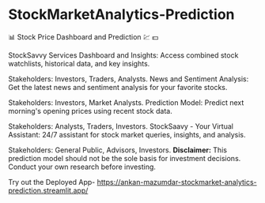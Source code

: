 # StockMarketAnalytics-Prediction
📊 Stock Price Dashboard and Prediction 💹 💵

StockSavvy Services
Dashboard and Insights: Access combined stock watchlists, historical data, and key insights.

Stakeholders: Investors, Traders, Analysts.
News and Sentiment Analysis: Get the latest news and sentiment analysis for your favorite stocks.

Stakeholders: Investors, Market Analysts.
Prediction Model: Predict next morning's opening prices using recent stock data.

Stakeholders: Analysts, Traders, Investors.
StockSaavy - Your Virtual Assistant: 24/7 assistant for stock market queries, insights, and analysis.

Stakeholders: General Public, Advisors, Investors.
**Disclaimer:** This prediction model should not be the sole basis for investment decisions. Conduct your own research before investing.

Try out the Deployed App-
https://ankan-mazumdar-stockmarket-analytics-prediction.streamlit.app/


